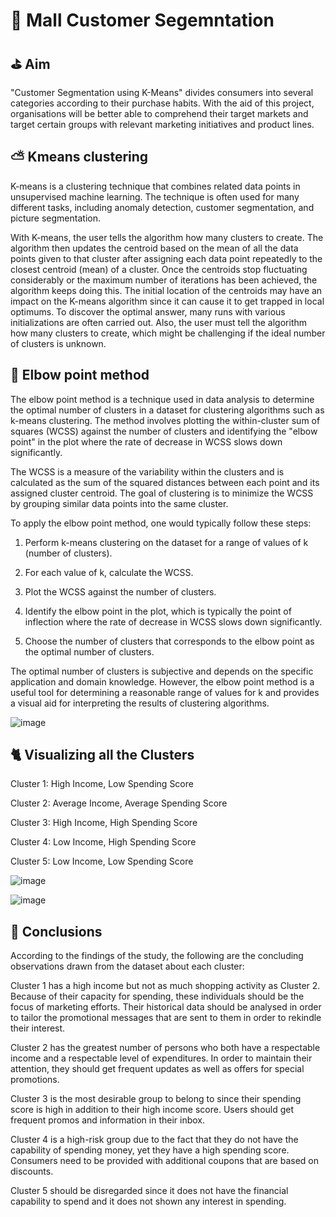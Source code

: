 
# 👘 Mall Customer Segemntation
## ⛳ Aim
"Customer Segmentation using K-Means" divides consumers into several categories according to their purchase habits. With the aid of this project, organisations will be better able to comprehend their target markets and target certain groups with relevant marketing initiatives and product lines.

## ⛅ Kmeans clustering
K-means is a clustering technique that combines related data points in unsupervised machine learning. The technique is often used for many different tasks, including anomaly detection, customer segmentation, and picture segmentation.

With K-means, the user tells the algorithm how many clusters to create. The algorithm then updates the centroid based on the mean of all the data points given to that cluster after assigning each data point repeatedly to the closest centroid (mean) of a cluster. Once the centroids stop fluctuating considerably or the maximum number of iterations has been achieved, the algorithm keeps doing this. The initial location of the centroids may have an impact on the K-means algorithm since it can cause it to get trapped in local optimums. To discover the optimal answer, many runs with various initializations are often carried out. Also, the user must tell the algorithm how many clusters to create, which might be challenging if the ideal number of clusters is unknown.

## 💪 Elbow point method
The elbow point method is a technique used in data analysis to determine the optimal number of clusters in a dataset for clustering algorithms such as k-means clustering. The method involves plotting the within-cluster sum of squares (WCSS) against the number of clusters and identifying the "elbow point" in the plot where the rate of decrease in WCSS slows down significantly.

The WCSS is a measure of the variability within the clusters and is calculated as the sum of the squared distances between each point and its assigned cluster centroid. The goal of clustering is to minimize the WCSS by grouping similar data points into the same cluster.

To apply the elbow point method, one would typically follow these steps:

1. Perform k-means clustering on the dataset for a range of values of k (number of clusters).

2. For each value of k, calculate the WCSS.

3. Plot the WCSS against the number of clusters.

4. Identify the elbow point in the plot, which is typically the point of inflection where the rate of decrease in WCSS slows down significantly.

5. Choose the number of clusters that corresponds to the elbow point as the optimal number of clusters.

The optimal number of clusters is subjective and depends on the specific application and domain knowledge. However, the elbow point method is a useful tool for determining a reasonable range of values for k and provides a visual aid for interpreting the results of clustering algorithms.

![image](https://user-images.githubusercontent.com/60544331/228570849-7fa1eeab-0149-42f8-aafd-eb9ae02fc286.png)


## 🐈 Visualizing all the Clusters
Cluster 1: High Income, Low Spending Score

Cluster 2: Average Income, Average Spending Score

Cluster 3: High Income, High Spending Score

Cluster 4: Low Income, High Spending Score

Cluster 5: Low Income, Low Spending Score

![image](https://user-images.githubusercontent.com/60544331/228571094-4cdf9a54-24b2-4b9b-838c-4bc0531fa6c2.png)


![image](https://user-images.githubusercontent.com/60544331/228571221-339fe5cd-b0aa-4666-a8bd-af6d45af566c.png)

## 📌 Conclusions
According to the findings of the study, the following are the concluding observations drawn from the dataset about each cluster:

Cluster 1 has a high income but not as much shopping activity as Cluster 2. Because of their capacity for spending, these individuals should be the focus of marketing efforts. Their historical data should be analysed in order to tailor the promotional messages that are sent to them in order to rekindle their interest.

Cluster 2 has the greatest number of persons who both have a respectable income and a respectable level of expenditures. In order to maintain their attention, they should get frequent updates as well as offers for special promotions.

Cluster 3 is the most desirable group to belong to since their spending score is high in addition to their high income score. Users should get frequent promos and information in their inbox.

Cluster 4 is a high-risk group due to the fact that they do not have the capability of spending money, yet they have a high spending score. Consumers need to be provided with additional coupons that are based on discounts.

Cluster 5 should be disregarded since it does not have the financial capability to spend and it does not shown any interest in spending.

